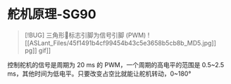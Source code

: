 # 舵机原理-SG90

> [!BUG] 三角形🔺标志引脚为信号引脚 (PWM)
![[ASLant_Files/45f1491b4cf99454b43c5e3658b5cb8b_MD5.jpg]]
[](../ASLant_Files/45f1491b4cf99454b43c5e3658b5cb8b_MD5.jpg)pg]]
[](../../ASLant_Files/45f1491b4cf99454b43c5e3658b5cb8b_MD5.jpg)gif]]

控制舵机的信号是周期为 20 ms 的 PWM，一个周期的高电平的范围是 0.5~2.5 ms，其他时间为低电平。只要改变占空比就能让舵机转动，0~180°
